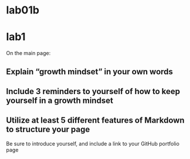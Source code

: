# lab01b

# lab1
On the main page:
## Explain “growth mindset” in your own words
## Include 3 reminders to yourself of how to keep yourself in a growth mindset
## Utilize at least 5 different features of Markdown to structure your page
Be sure to introduce yourself, and include a link to your GitHub portfolio page